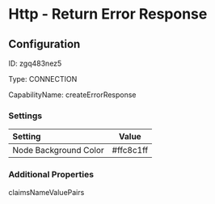 # Http - Return Error Response
## Configuration
ID:  zgq483nez5

Type: CONNECTION 

CapabilityName: createErrorResponse

### Settings
| Setting | Value  |
| :------------------------ | ---------------------------------------- |
| Node Background Color | #ffc8c1ff | 






### Additional Properties
claimsNameValuePairs
```
```




